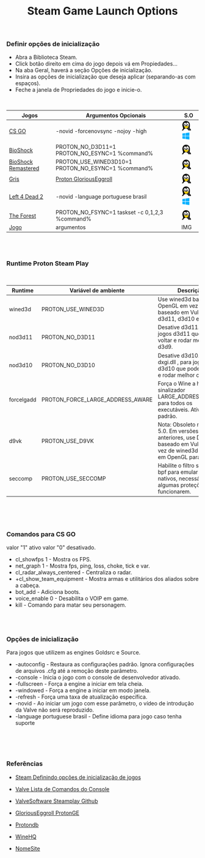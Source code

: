 
<br>

<h1 align="center">Steam Game Launch Options</h1>

<br>

### Definir opções de inicialização

- Abra a Biblioteca Steam.
- Click botão direito em cima do jogo depois vá em Propiedades...
- Na aba Geral, haverá a seção Opções de inicialização.
- Insira as opções de inicialização que deseja aplicar (separando-as com espaços).
- Feche a janela de Propriedades do jogo e inicie-o.

<br>

Jogos | Argumentos Opcionais| S.O
------------ | -------------| -------------
[CS GO](https://developer.valvesoftware.com/wiki/Console_Command_List) |-novid -forcenovsync -nojoy -high  | <img width="25" height="" src="assets/so/linux.png"> <img width="23" height="" src="assets/so/windows.png">
[BioShock](https://www.pcgamingwiki.com/wiki/BioShock)|PROTON_NO_D3D11=1 PROTON_NO_ESYNC=1 %command% | <img width="25" height="" src="assets/so/linux.png">
[BioShock Remastered](https://www.pcgamingwiki.com/wiki/BioShock_Remastered)|PROTON_USE_WINED3D10=1 PROTON_NO_ESYNC=1 %command% | <img width="25" height="" src="assets/so/linux.png">
[Gris](https://www.pcgamingwiki.com/wiki/GRIS) | [Proton GloriousEggroll](https://github.com/GloriousEggroll/proton-ge-custom/releases) | <img width="25" height="" src="assets/so/linux.png">
[Left 4 Dead 2](https://developer.valvesoftware.com/wiki/Console_Command_List) |-novid -language portuguese brasil  | <img width="25" height="" src="assets/so/linux.png"> <img width="23" height="" src="assets/so/windows.png">
[The Forest](https://www.pcgamingwiki.com/wiki/The_Forest) | PROTON_NO_FSYNC=1 taskset -c 0,1,2,3 %command% | <img width="25" height="" src="assets/so/linux.png">
[Jogo]() | argumentos | IMG

<br> <br>

### Runtime Proton Steam Play

<br>

Runtime | Variável de ambiente | Descrição
------------ | -------------| -------------
wined3d | PROTON_USE_WINED3D | Use wined3d baseado em OpenGL em vez de DXVK baseado em Vulkan para d3d11, d3d10 e d3d9.
nod3d11 | PROTON_NO_D3D11	| Desative d3d11.dll , para jogos d3d11 que podem voltar e rodar melhor com d3d9.
nod3d10 | PROTON_NO_D3D10	| Desative d3d10.dll e dxgi.dll , para jogos d3d10 que podem voltar e rodar melhor com d3d9.
forcelgadd | PROTON_FORCE_LARGE_ADDRESS_AWARE | Força o Wine a habilitar o sinalizador LARGE_ADDRESS_AWARE para todos os executáveis. Ativado por padrão.
d9vk | PROTON_USE_D9VK | Nota: Obsoleto no Proton 5.0. Em versões anteriores, use DXVK baseado em Vulkan em vez de wined3d baseado em OpenGL para d3d9.
seccomp | PROTON_USE_SECCOMP | Habilite o filtro seccomp-bpf para emular syscalls nativos, necessários para algumas proteções DRM funcionarem.


<br> <br> <br>

### Comandos para CS GO
valor "1" ativo valor "0" desativado.

- cl_showfps 1 - Mostra os FPS.
- net_graph 1 - Mostra fps, ping, loss, choke, tick e var.
- cl_radar_always_centered - Centraliza o radar.
- +cl_show_team_equipment - Mostra armas e utilitários dos aliados sobre a cabeça.
- bot_add - Adiciona boots.
- voice_enable 0 - Desabilita o VOIP em game.
- kill -  Comando para matar seu personagem.

<br> <br> 

### Opções de inicialização
Para jogos que utilizem as engines Goldsrc e Source.

- -autoconfig - Restaura as configurações padrão. Ignora configurações de arquivos .cfg até a remoção deste parâmetro.
- -console - Inicia o jogo com o console de desenvolvedor ativado.
- -fullscreen - Força a engine a iniciar em tela cheia.
- -windowed - Força a engine a iniciar em modo janela.
- -refresh <taxa>  -  Força uma taxa de atualização específica.
- -novid - Ao iniciar um jogo com esse parâmetro, o vídeo de introdução da Valve não será reproduzido.
- -language portuguese brasil - Define idioma para jogo caso tenha suporte


<br> <br> <br>

### Referências

- [Steam Definindo opções de inicialização de jogos](https://support.steampowered.com/kb_article.php?ref=1040-JWMT-2947&l&l=brazilian)
- [Valve Lista de Comandos do Console](https://developer.valvesoftware.com/wiki/Console_Command_List)
- [ValveSoftware Steamplay Github](https://github.com/ValveSoftware/Proton/blob/proton_5.0/README.md)
- [GloriousEggroll ProtonGE](https://github.com/GloriousEggroll/proton-ge-custom)
- [Protondb](https://www.protondb.com/)    
- [WineHQ](https://wiki.winehq.org/Download)

- [NomeSite](https://odiegoduarte.github.io)


<br> <br> <br>

